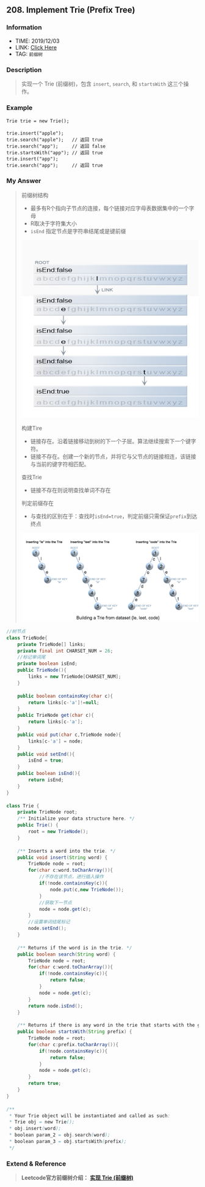 ## 208. Implement Trie (Prefix Tree)

### Information

* TIME: 2019/12/03
* LINK: [Click Here](https://leetcode-cn.com/problems/implement-trie-prefix-tree/)
* TAG: `前缀树`

### Description

> 实现一个 Trie (前缀树)，包含 `insert`, `search`, 和 `startsWith` 这三个操作。

### Example

```text
Trie trie = new Trie();

trie.insert("apple");
trie.search("apple");   // 返回 true
trie.search("app");     // 返回 false
trie.startsWith("app"); // 返回 true
trie.insert("app");   
trie.search("app");     // 返回 true

```

### My Answer

> 前缀树结构
>
> * 最多有R个指向子节点的连接，每个链接对应字母表数据集中的一个字母
> * R取决于字符集大小
> * `isEnd` 指定节点是字符串结尾或是键前缀
>
> ![alt](../../img/1202-1.png)
>
> 构建Tire
>
> * 链接存在。沿着链接移动到树的下一个子层。算法继续搜索下一个键字符。
> * 链接不存在。创建一个新的节点，并将它与父节点的链接相连，该链接与当前的键字符相匹配。
>
> 查找Trie
>
> * 链接不存在则说明查找单词不存在
>
> 判定前缀存在
>
> * 与查找的区别在于：查找时`isEnd=true`，判定前缀只需保证`prefix`到达终点
>
> ![alt](../../img/1202-2.png)

```java
//树节点
class TrieNode{
    private TrieNode[] links;
    private final int CHARSET_NUM = 26;
    //标记单词尾
    private boolean isEnd;
    public TrieNode(){
        links = new TrieNode[CHARSET_NUM];
    }
    
    public boolean containsKey(char c){
        return links[c-'a']!=null;
    }
    public TrieNode get(char c){
        return links[c-'a'];
    }
    public void put(char c,TrieNode node){
        links[c-'a'] = node;
    }
    public void setEnd(){
        isEnd = true;
    }
    public boolean isEnd(){
        return isEnd;
    }
}

class Trie {
    private TrieNode root;
    /** Initialize your data structure here. */
    public Trie() {
        root = new TrieNode();
    }
    
    /** Inserts a word into the trie. */
    public void insert(String word) {
        TrieNode node = root;
        for(char c:word.toCharArray()){
            //不存在该节点，进行插入操作
            if(!node.containsKey(c)){
                node.put(c,new TrieNode());
            }
            //获取下一节点
            node = node.get(c);
        }
        //设置单词结尾标记
        node.setEnd();
    }
    
    /** Returns if the word is in the trie. */
    public boolean search(String word) {
        TrieNode node = root;
        for(char c:word.toCharArray()){
            if(!node.containsKey(c)){
                return false;
            }
            node = node.get(c);
        }
        return node.isEnd();
    }
    
    /** Returns if there is any word in the trie that starts with the given prefix. */
    public boolean startsWith(String prefix) {
        TrieNode node = root;
        for(char c:prefix.toCharArray()){
            if(!node.containsKey(c)){
                return false;
            }
            node = node.get(c);
        }
        return true;
    }
}

/**
 * Your Trie object will be instantiated and called as such:
 * Trie obj = new Trie();
 * obj.insert(word);
 * boolean param_2 = obj.search(word);
 * boolean param_3 = obj.startsWith(prefix);
 */
```

### Extend & Reference

> **Leetcode官方前缀树介绍：** [**实现 Trie (前缀树)**](https://leetcode-cn.com/problems/implement-trie-prefix-tree/solution/shi-xian-trie-qian-zhui-shu-by-leetcode/)

